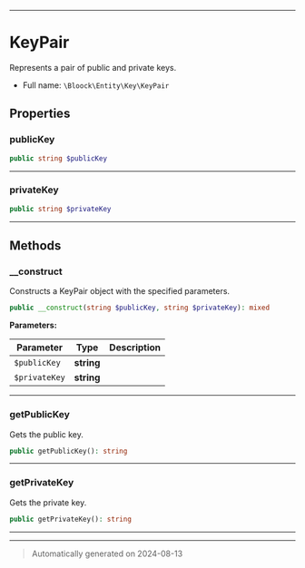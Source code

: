 ***

# KeyPair

Represents a pair of public and private keys.



* Full name: `\Bloock\Entity\Key\KeyPair`



## Properties


### publicKey



```php
public string $publicKey
```






***

### privateKey



```php
public string $privateKey
```






***

## Methods


### __construct

Constructs a KeyPair object with the specified parameters.

```php
public __construct(string $publicKey, string $privateKey): mixed
```








**Parameters:**

| Parameter | Type | Description |
|-----------|------|-------------|
| `$publicKey` | **string** |  |
| `$privateKey` | **string** |  |





***

### getPublicKey

Gets the public key.

```php
public getPublicKey(): string
```












***

### getPrivateKey

Gets the private key.

```php
public getPrivateKey(): string
```












***


***
> Automatically generated on 2024-08-13
